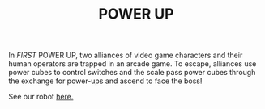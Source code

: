 ﻿---
layout: first
title: POWER UP
year: 2018
vid: https://www.youtube.com/embed/HZbdwYiCY74
img: /resources/img/pulogo.png
---

In *FIRST* POWER UP, two alliances of video game characters and their human operators are trapped in an arcade game. To escape, alliances use power cubes to control switches and the scale pass power cubes through the exchange for power-ups and ascend to face the boss!

See our robot [here.](/team/robots)